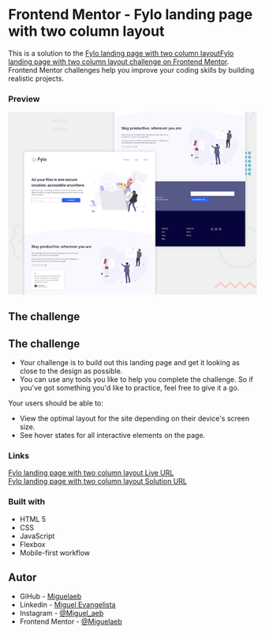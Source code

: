 # Frontend Mentor - Fylo landing page with two column layout

This is a solution to the [Fylo landing page with two column layoutFylo landing page with two column layout challenge on Frontend Mentor](https://www.frontendmentor.io/challenges/fylo-landing-page-with-two-column-layout-5ca5ef041e82137ec91a50f5). Frontend Mentor challenges help you improve your coding skills by building realistic projects. 

### Preview

![Design preview for the Fylo landing page with two column layout challenge](./design/desktop-preview.jpg)

## The challenge

## The challenge

- Your challenge is to build out this landing page and get it looking as close to the design as possible. <br>
- You can use any tools you like to help you complete the challenge. So if you've got something you'd like to practice, feel free to give it a go.

Your users should be able to: 

- View the optimal layout for the site depending on their device's screen size. <br>
- See hover states for all interactive elements on the page.


### Links

[Fylo landing page with two column layout Live URL ](https://miguelaeb.github.io/fylo-landing-page-with-two-column-layout/) <br>
[Fylo landing page with two column layout Solution URL](https://www.frontendmentor.io/solutions/fylo-landing-page-with-two-column-layout-CmmXJiZuqK) 

### Built with

- HTML 5
- CSS 
- JavaScript
- Flexbox
- Mobile-first workflow

## Autor

- GiHub - [Miguelaeb](https://github.com/Miguelaeb)
- Linkedin - [Miguel Evangelista](https://www.linkedin.com/in/miguel-evangelista-8458b9150/)
- Instagram - [@Miguel_aeb](https://instagram.com/miguel_aeb?igshid=YmMyMTA2M2Y=)
- Frontend Mentor - [@Miguelaeb](https://www.frontendmentor.io/profile/Miguelaeb)
